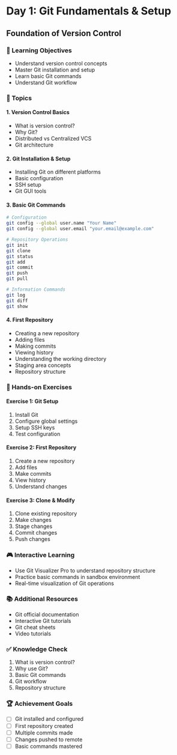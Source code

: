 # Day 1: Git Fundamentals & Setup
## Foundation of Version Control

### 🎯 Learning Objectives
- Understand version control concepts
- Master Git installation and setup
- Learn basic Git commands
- Understand Git workflow

### 📝 Topics

#### 1. Version Control Basics
- What is version control?
- Why Git?
- Distributed vs Centralized VCS
- Git architecture

#### 2. Git Installation & Setup
- Installing Git on different platforms
- Basic configuration
- SSH setup
- Git GUI tools

#### 3. Basic Git Commands
```bash
# Configuration
git config --global user.name "Your Name"
git config --global user.email "your.email@example.com"

# Repository Operations
git init
git clone
git status
git add
git commit
git push
git pull

# Information Commands
git log
git diff
git show
```

#### 4. First Repository
- Creating a new repository
- Adding files
- Making commits
- Viewing history
- Understanding the working directory
- Staging area concepts
- Repository structure

### 🔨 Hands-on Exercises

#### Exercise 1: Git Setup
1. Install Git
2. Configure global settings
3. Setup SSH keys
4. Test configuration

#### Exercise 2: First Repository
1. Create a new repository
2. Add files
3. Make commits
4. View history
5. Understand changes

#### Exercise 3: Clone & Modify
1. Clone existing repository
2. Make changes
3. Stage changes
4. Commit changes
5. Push changes

### 🎮 Interactive Learning
- Use Git Visualizer Pro to understand repository structure
- Practice basic commands in sandbox environment
- Real-time visualization of Git operations

### 📚 Additional Resources
- Git official documentation
- Interactive Git tutorials
- Git cheat sheets
- Video tutorials

### ✅ Knowledge Check
1. What is version control?
2. Why use Git?
3. Basic Git commands
4. Git workflow
5. Repository structure

### 🏆 Achievement Goals
- [ ] Git installed and configured
- [ ] First repository created
- [ ] Multiple commits made
- [ ] Changes pushed to remote
- [ ] Basic commands mastered
